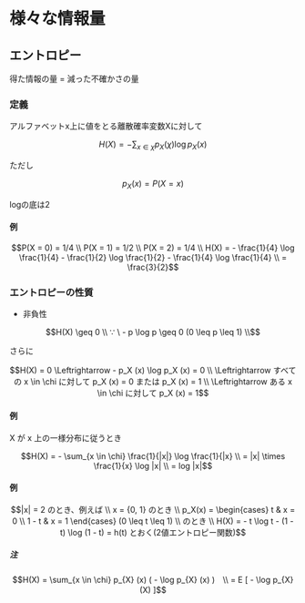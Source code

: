 # 様々な情報量
## エントロピー
得た情報の量 = 減った不確かさの量

### 定義
アルファベットx上に値をとる離散確率変数Xに対して

```math
H(X) = - \sum_{x \in \chi} p_{X} (\chi) \log p_{X} (x)
```

ただし

```math
p_{X} (x) = P(X = x)
```

logの底は2

#### 例
```math
P(X = 0) = 1/4 \\
P(X = 1) = 1/2 \\
P(X = 2) = 1/4 \\
H(X) = - \frac{1}{4} \log \frac{1}{4} - \frac{1}{2} \log \frac{1}{2} - \frac{1}{4} \log \frac{1}{4} \\
     = \frac{3}{2}
```


### エントロピーの性質
- 非負性
```math
H(X) \geq 0 \\

∵ \ - p \log p \geq 0 (0 \leq p \leq 1) \\
```

さらに

```math
H(X) = 0 \Leftrightarrow - p_X (x) \log p_X (x) = 0 \\
         \Leftrightarrow すべての x \in \chi に対して p_X (x) = 0 または p_X (x) = 1 \\
         \Leftrightarrow ある x \in \chi に対して p_X (x) = 1
```

#### 例
X が x 上の一様分布に従うとき

```math
H(X) = - \sum_{x \in \chi} \frac{1}{|x|} \log \frac{1}{|x} \\
     = |x| \times \frac{1}{x} \log |x| \\
     = log |x|
```
#### 例
```math
|x| = 2 のとき、例えば \\
x = {0, 1} のとき \\
p_X(x) = \begin{cases}
  t & x = 0 \\
  1 - t & x = 1
\end{cases}

(0 \leq t \leq 1) \\

のとき \\

H(X) = - t \log t  - (1 - t) \log (1 - t) = h(t) とおく(2値エントロピー関数)
```

##### 注
```math
H(X) = \sum_{x \in \chi} p_{X} (x) ( - \log p_{X} (x) )　\\
     = E [ - \log p_{X} (X) ]
```
